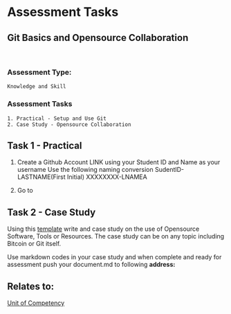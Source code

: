 # Assessment Tasks
## Git Basics and Opensource Collaboration
<br>

### Assessment Type: 
    Knowledge and Skill
### Assessment Tasks
    1. Practical - Setup and Use Git
    2. Case Study - Opensource Collaboration

## Task 1 - Practical


 1. Create a Github Account
        LINK using your Student ID and Name as your username   Use the following naming conversion SudentID-LASTNAME(First Initial) XXXXXXXX-LNAMEA

2. Go to 


## Task 2 - Case Study

Using this [template](/Resources/case-study-template.md)  write and case study on the use of Opensource Software, Tools or Resources. The case study can be on any topic including Bitcoin or Git itself.

Use markdown codes in your case study and when complete and ready for assessment push your document.md to following **address:** 

## Relates to:

[Unit of Competency](/Units-of-competency/TSOBTC001%20-%20Git%20Basics%20and%20Decentralised%20Networks.md)
